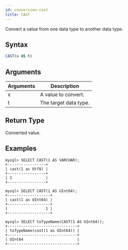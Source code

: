 ```yaml
---
id: conversion-cast
title: CAST
---
```


Convert a value from one data type to another data type.

## Syntax

```sql
CAST(x AS t)
```


## Arguments

| Arguments   | Description |
| ----------- | ----------- |
| x | A value to convert. |
| t | The target data type. |

## Return Type

Converted value.


## Examples

```
mysql> SELECT CAST(1 AS VARCHAR);
+-----------------+
| cast(1 as Utf8) |
+-----------------+
| 1               |
+-----------------+

mysql> SELECT CAST(1 AS UInt64);
+-------------------+
| cast(1 as UInt64) |
+-------------------+
|                 1 |
+-------------------+

mysql> SELECT toTypeName(CAST(1 AS UInt64));
+-------------------------------+
| toTypeName(cast(1 as UInt64)) |
+-------------------------------+
| UInt64                        |
+-------------------------------+

```
